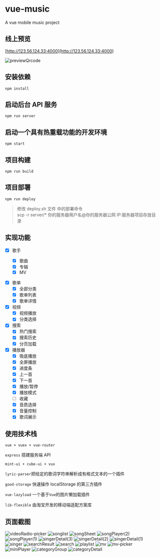 # vue-music

A vue mobile music project

## 线上预览

[http://123.56.124.33:4000](http://123.56.124.33:4000)

![previewQrcode](https://user-images.githubusercontent.com/46000016/92676323-ea7b3680-f353-11ea-8e97-6d6e605746ba.png)

## 安装依赖

`npm install`

## 启动后台 API 服务

`npm run server`

## 启动一个具有热重载功能的开发环境

`npm start`

## 项目构建

`npm run build`

## 项目部署

`npm run deploy`

> 修改 deploy.sh 文件 中的部署命令 <br>
> scp -r server/\* 你的服务器用户名@你的服务器公网 IP:服务器项目存放目录

## 实现功能

- [x] 歌手

  - [x] 歌曲
  - [x] 专辑
  - [x] MV

* [x] 歌单
  - [x] 全部分类
  - [x] 歌单列表
  - [x] 歌单详情
* [x] 视频
  - [x] 视频播放
  - [x] 分类选择
* [x] 搜索
  - [x] 热门搜索
  - [x] 搜索历史
  - [x] 分页加载
* [x] 播放器
  - [x] 吸底播放
  - [x] 全屏播放
  - [x] 进度条
  - [x] 上一首
  - [x] 下一首
  - [x] 播放/暂停
  - [x] 播放模式
  - [ ] 收藏
  - [x] 音质选择
  - [x] 音量控制
  - [x] 歌词展示

## 使用技术栈

`vue + vuex + vue-router`

`express` 搭建服务端 API

`mint-ui + cube-ui + vux`

`lyric-parser`把给定的歌词字符串解析成有格式文本的一个插件

`good-storage` 快速操作 localStorage 的第三方插件

`vue-lazyload` 一个基于`Vue`的图片懒加载插件

`lib-flexible` 由淘宝开发的移动端适配方案库

## 页面截图


![videoRadio-picker](https://user-images.githubusercontent.com/46000016/92676327-ec44fa00-f353-11ea-911c-28dc31e5404f.png)
![songlist](https://user-images.githubusercontent.com/46000016/92676334-eea75400-f353-11ea-8e41-283d1245983b.png)
![songSheet](https://user-images.githubusercontent.com/46000016/92676337-ef3fea80-f353-11ea-8600-24c39e858231.png)
![songPlayer(2)](https://user-images.githubusercontent.com/46000016/92676339-efd88100-f353-11ea-8862-13cb10e79d08.png)
![songPlayer(1)](https://user-images.githubusercontent.com/46000016/92676342-f0711780-f353-11ea-9251-5264a9a2b5e3.png)
![singerDetail(3)](https://user-images.githubusercontent.com/46000016/92676344-f109ae00-f353-11ea-8aa4-cd4a54b5c2ea.png)
![singerDetail(2)](https://user-images.githubusercontent.com/46000016/92676349-f23adb00-f353-11ea-957c-37613b6cb3dd.png)
![singerDetail(1)](https://user-images.githubusercontent.com/46000016/92676353-f4049e80-f353-11ea-9e45-9283c01829ca.png)
![singer](https://user-images.githubusercontent.com/46000016/92676359-f535cb80-f353-11ea-8590-d8d453fe7916.png)
![searchResult](https://user-images.githubusercontent.com/46000016/92676360-f666f880-f353-11ea-97df-8fbfe0edfa95.png)
![search](https://user-images.githubusercontent.com/46000016/92676362-f6ff8f00-f353-11ea-8fe5-9a858addbc3f.png)
![playlist](https://user-images.githubusercontent.com/46000016/92676367-f7982580-f353-11ea-9056-03c5d2d441a1.png)
![mv](https://user-images.githubusercontent.com/46000016/92676369-f830bc00-f353-11ea-8bec-2ebdb98d794a.png)
![mv-picker](https://user-images.githubusercontent.com/46000016/92676371-f9fa7f80-f353-11ea-9a2e-f0326e1422d4.png)
![miniPlayer](https://user-images.githubusercontent.com/46000016/92676373-fa931600-f353-11ea-8698-8f0d426c23cc.png)
![categoryGroup](https://user-images.githubusercontent.com/46000016/92676376-fb2bac80-f353-11ea-864e-b8352fd1e968.png)
![categoryDetail](https://user-images.githubusercontent.com/46000016/92676378-fbc44300-f353-11ea-98cd-75dab3f3d3d2.png)

